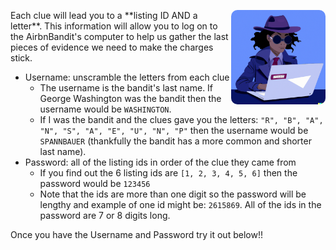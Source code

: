<p align="right">
  <img src="../www/md_imgs/lady-detective-login.png" width="30%" style = "border-radius:10px" align="right">
</p>

<div width="50%">
Each clue will lead you to a **listing ID AND a letter**.  This information will allow you to log on to the AirbnBandit's computer to help us gather the last pieces of evidence we need to make the charges stick.

* Username: unscramble the letters from each clue
  * The username is the bandit's last name. If George Washington was the bandit then the username would be `WASHINGTON`.
  * If I was the bandit and the clues gave you the letters: `"R", "B", "A", "N", "S", "A", "E", "U", "N", "P"` then the username would be `SPANNBAUER` (thankfully the bandit has a more common and shorter last name).
* Password: all of the listing ids in order of the clue they came from
  * If you find out the 6 listing ids are `[1, 2, 3, 4, 5, 6]` then the password would be `123456`
  * Note that the ids are more than one digit so the password will be lengthy and example of one id might be: `2615869`.  All of the ids in the password are 7 or 8 digits long.

Once you have the Username and Password try it out below!!
</div>
